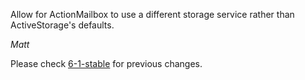 Allow for ActionMailbox to use a different storage service rather than ActiveStorage's defaults.

*Matt*

Please check [6-1-stable](https://github.com/rails/rails/blob/6-1-stable/actionmailbox/CHANGELOG.md) for previous changes.
